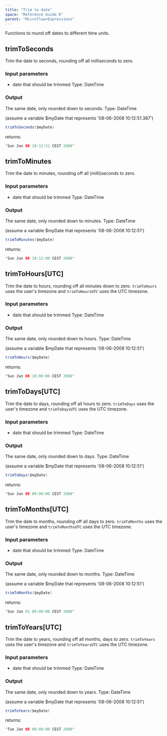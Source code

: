 ```yaml
---
title: "Trim to date"
space: "Reference Guide 6"
parent: "Microflow+Expressions"
---
```



Functions to round off dates to different time units.

## trimToSeconds

Trim the date to seconds, rounding off all milliseconds to zero.

### Input parameters

*   date that should be trimmed
    Type: DateTime

### Output

The same date, only rounded down to seconds.
Type: DateTime

(assume a variable $myDate that represents '08-06-2008 10:12:51.387')

```java
trimToSeconds($myDate)
```

returns:

```java
'Sun Jun 08 10:12:51 CEST 2008'
```

## trimToMinutes

Trim the date to minutes, rounding off all (milli)seconds to zero.

### Input parameters

*   date that should be trimmed
    Type: DateTime

### Output

The same date, only rounded down to minutes.
Type: DateTime

(assume a variable $myDate that represents '08-06-2008 10:12:51')

```java
trimToMinutes($myDate)
```

returns:

```java
'Sun Jun 08 10:12:00 CEST 2008'
```

## trimToHours[UTC]

Trim the date to hours, rounding off all minutes down to zero. `trimToHours` uses the user's timezone and `trimToHoursUTC` uses the UTC timezone.

### Input parameters

*   date that should be trimmed
    Type: DateTime

### Output

The same date, only rounded down to hours.
Type: DateTime

(assume a variable $myDate that represents '08-06-2008 10:12:51')

```java
trimToHours($myDate)
```

returns:

```java
'Sun Jun 08 10:00:00 CEST 2008'
```

## trimToDays[UTC]

Trim the date to days, rounding off all hours to zero. `trimToDays` uses the user's timezone and `trimToDaysUTC` uses the UTC timezone.

### Input parameters

*   date that should be trimmed
    Type: DateTime

### Output

The same date, only rounded down to days.
Type: DateTime

(assume a variable $myDate that represents '08-06-2008 10:12:51')

```java
trimToDays($myDate)
```

returns:

```java
'Sun Jun 08 00:00:00 CEST 2008'
```

## trimToMonths[UTC]

Trim the date to months, rounding off all days to zero. `trimToMonths` uses the user's timezone and `trimToMonthsUTC` uses the UTC timezone.

### Input parameters

*   date that should be trimmed
    Type: DateTime

### Output

The same date, only rounded down to months.
Type: DateTime

(assume a variable $myDate that represents '08-06-2008 10:12:51')

```java
trimToMonths($myDate)
```

returns:

```java
'Sun Jun 01 00:00:00 CEST 2008'
```

## trimToYears[UTC]

Trim the date to years, rounding off all months, days to zero. `trimToYears` uses the user's timezone and `trimToYearsUTC` uses the UTC timezone.

### Input parameters

*   date that should be trimmed
    Type: DateTime

### Output

The same date, only rounded down to years.
Type: DateTime

(assume a variable $myDate that represents '08-06-2008 10:12:51')

```java
trimToYears($myDate)
```

returns:

```java
'Tue Jan 08 00:00:00 CEST 2008'
```
